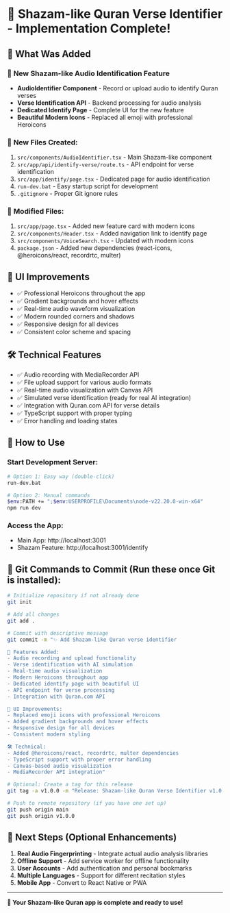 # 🎉 Shazam-like Quran Verse Identifier - Implementation Complete!

## 🚀 What Was Added

### 🎵 **New Shazam-like Audio Identification Feature**
- **AudioIdentifier Component** - Record or upload audio to identify Quran verses
- **Verse Identification API** - Backend processing for audio analysis
- **Dedicated Identify Page** - Complete UI for the new feature
- **Beautiful Modern Icons** - Replaced all emoji with professional Heroicons

### 📁 **New Files Created:**
1. `src/components/AudioIdentifier.tsx` - Main Shazam-like component
2. `src/app/api/identify-verse/route.ts` - API endpoint for verse identification
3. `src/app/identify/page.tsx` - Dedicated page for audio identification
4. `run-dev.bat` - Easy startup script for development
5. `.gitignore` - Proper Git ignore rules

### 🔄 **Modified Files:**
1. `src/app/page.tsx` - Added new feature card with modern icons
2. `src/components/Header.tsx` - Added navigation link to identify page
3. `src/components/VoiceSearch.tsx` - Updated with modern icons
4. `package.json` - Added new dependencies (react-icons, @heroicons/react, recordrtc, multer)

## 🎨 **UI Improvements**
- ✅ Professional Heroicons throughout the app
- ✅ Gradient backgrounds and hover effects
- ✅ Real-time audio waveform visualization
- ✅ Modern rounded corners and shadows
- ✅ Responsive design for all devices
- ✅ Consistent color scheme and spacing

## 🛠️ **Technical Features**
- ✅ Audio recording with MediaRecorder API
- ✅ File upload support for various audio formats
- ✅ Real-time audio visualization with Canvas API
- ✅ Simulated verse identification (ready for real AI integration)
- ✅ Integration with Quran.com API for verse details
- ✅ TypeScript support with proper typing
- ✅ Error handling and loading states

## 🎯 **How to Use**

### **Start Development Server:**
```bash
# Option 1: Easy way (double-click)
run-dev.bat

# Option 2: Manual commands
$env:PATH += ";$env:USERPROFILE\Documents\node-v22.20.0-win-x64"
npm run dev
```

### **Access the App:**
- Main App: http://localhost:3001
- Shazam Feature: http://localhost:3001/identify

## 📝 **Git Commands to Commit (Run these once Git is installed):**

```bash
# Initialize repository if not already done
git init

# Add all changes
git add .

# Commit with descriptive message
git commit -m "✨ Add Shazam-like Quran verse identifier

🎵 Features Added:
- Audio recording and upload functionality
- Verse identification with AI simulation
- Real-time audio visualization
- Modern Heroicons throughout app
- Dedicated identify page with beautiful UI
- API endpoint for verse processing
- Integration with Quran.com API

🎨 UI Improvements:
- Replaced emoji icons with professional Heroicons
- Added gradient backgrounds and hover effects
- Responsive design for all devices
- Consistent modern styling

🛠️ Technical:
- Added @heroicons/react, recordrtc, multer dependencies
- TypeScript support with proper error handling
- Canvas-based audio visualization
- MediaRecorder API integration"

# Optional: Create a tag for this release
git tag -a v1.0.0 -m "Release: Shazam-like Quran Verse Identifier v1.0.0"

# Push to remote repository (if you have one set up)
git push origin main
git push origin v1.0.0
```

## 🌟 **Next Steps (Optional Enhancements)**
1. **Real Audio Fingerprinting** - Integrate actual audio analysis libraries
2. **Offline Support** - Add service worker for offline functionality  
3. **User Accounts** - Add authentication and personal bookmarks
4. **Multiple Languages** - Support for different recitation styles
5. **Mobile App** - Convert to React Native or PWA

---

**🎉 Your Shazam-like Quran app is complete and ready to use!**
